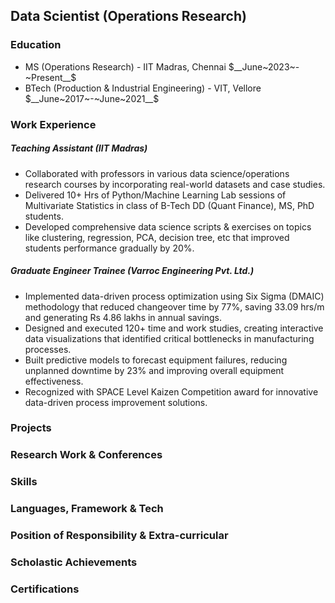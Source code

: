 ## Data Scientist (Operations Research)

### Education
- MS (Operations Research) - IIT Madras, Chennai $__June~2023~-~Present__$
- BTech (Production & Industrial Engineering) - VIT, Vellore $__June~2017~-~June~2021__$

### Work Experience
##### Teaching Assistant (IIT Madras)
- Collaborated with professors in various data science/operations research courses by incorporating real-world datasets and case studies.
- Delivered 10+ Hrs of Python/Machine Learning Lab sessions of Multivariate Statistics in class of B-Tech DD (Quant Finance), MS, PhD students.
- Developed comprehensive data science scripts & exercises on topics like clustering, regression, PCA, decision tree, etc that improved students performance gradually by 20%.

##### Graduate Engineer Trainee (Varroc Engineering Pvt. Ltd.)
- Implemented data-driven process optimization using Six Sigma (DMAIC) methodology that reduced changeover time by 77%, saving 33.09 hrs/m and generating Rs 4.86 lakhs in annual savings.
- Designed and executed 120+ time and work studies, creating interactive data visualizations that identified critical bottlenecks in manufacturing processes.
- Built predictive models to forecast equipment failures, reducing unplanned downtime by 23% and improving overall equipment effectiveness.
- Recognized with SPACE Level Kaizen Competition award for innovative data-driven process improvement solutions.

### Projects

### Research Work & Conferences

### Skills

### Languages, Framework & Tech

### Position of Responsibility & Extra-curricular

### Scholastic Achievements

### Certifications
